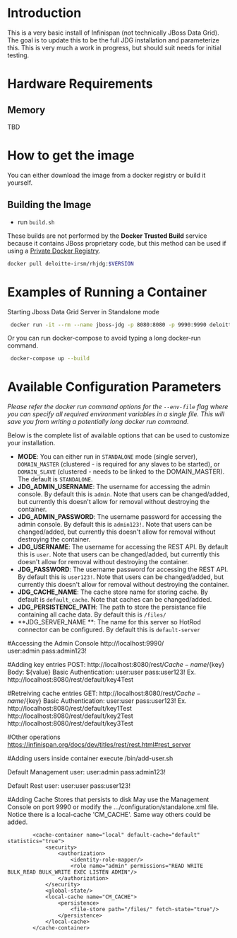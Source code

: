 # Introduction

This is a very basic install of Infinispan (not technically JBoss Data Grid).  The goal is to update this to be the full JDG installation and parameterize this.  This is very much a work in progress, but should suit needs for initial testing.

# Hardware Requirements

## Memory

TBD

# How to get the image

You can either download the image from a docker registry or build it yourself.

## Building the Image
* run `build.sh`

These builds are not performed by the **Docker Trusted Build** service because it contains JBoss proprietary code, but this method can be used if using a [Private Docker Registry](https://docs.docker.com/registry/deploying/).

```bash
docker pull deloitte-irsm/rhjdg:$VERSION
```

# Examples of Running a Container

Starting Jboss Data Grid Server in Standalone mode
```bash
 docker run -it --rm --name jboss-jdg -p 8080:8080 -p 9990:9990 deloitte-irsm/rhjdg:7.3.5
```

Or you can run docker-compose to avoid typing a long docker-run command.

```bash
 docker-compose up --build
```
# Available Configuration Parameters

*Please refer the docker run command options for the `--env-file` flag where you can specify all required environment 
variables in a single file. This will save you from writing a potentially long docker run command.*

Below is the complete list of available options that can be used to customize your installation.

- **MODE**: You can either run in `STANDALONE` mode (single server), `DOMAIN_MASTER` (clustered - is required for any 
slaves to be started), or `DOMAIN_SLAVE` (clustered - needs to be linked to the DOMAIN_MASTER).  The default is `STANDALONE`.
- **JDG_ADMIN_USERNAME**: The username for accessing the admin console.  By default this is `admin`.  Note that users can be 
changed/added, but currently this doesn't allow for removal without destroying the container.
- **JDG_ADMIN_PASSWORD**: The username password for accessing the admin console.  By default this is `admin123!`.  Note that users can 
be changed/added, but currently this doesn't allow for removal without destroying the container.
- **JDG_USERNAME**: The username for accessing the REST API.  By default this is `user`.  Note that users can be 
changed/added, but currently this doesn't allow for removal without destroying the container.
- **JDG_PASSWORD**: The username password for accessing the REST API.  By default this is `user123!`.  Note that users can 
be changed/added, but currently this doesn't allow for removal without destroying the container.
- **JDG_CACHE_NAME**: The cache store name for storing cache. By default is `default_cache`. Note that caches can 
be changed/added.
- **JDG_PERSISTENCE_PATH**: The path to store the persistance file containing all cache data. By default this is `/files/` 
- **JDG_SERVER_NAME **: The name for this server so HotRod connector can be configured. By default this is `default-server`

#Accessing the Admin Console
http://localhost:9990/  
user:admin
pass:admin123!

#Adding key entries
POST: http://localhost:8080/rest/${Cache-name}/${key}
Body: ${value}
Basic Authentication:
user:user
pass:user123!
Ex. http://localhost:8080/rest/default/key4Test

#Retreiving cache entries
GET: http://localhost:8080/rest/${Cache-name}/${key}
Basic Authentication:
user:user
pass:user123!
Ex. http://localhost:8080/rest/default/key1Test
	http://localhost:8080/rest/default/key2Test
	http://localhost:8080/rest/default/key3Test

#Other operations
https://infinispan.org/docs/dev/titles/rest/rest.html#rest_server

#Adding users
inside container execute /bin/add-user.sh

Default Management user:
user:admin
pass:admin123!

Default Rest user:
user:user
pass:user123!

#Adding Cache Stores that persists to disk
May use the Management Console on port 9990 or 
modify the .../configuration/standalone.xml file. 
Notice there is a local-cache 'CM_CACHE'. Same way others
could be added. 

			<cache-container name="local" default-cache="default" statistics="true">
                <security>
                    <authorization>
                        <identity-role-mapper/>
                        <role name="admin" permissions="READ WRITE BULK_READ BULK_WRITE EXEC LISTEN ADMIN"/>
                    </authorization>
                </security>
                <global-state/>
                <local-cache name="CM_CACHE">
                    <persistence>
                        <file-store path="/files/" fetch-state="true"/>
                    </persistence>
                </local-cache>
            </cache-container>
